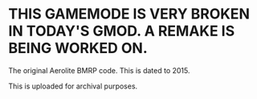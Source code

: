 # THIS GAMEMODE IS VERY BROKEN IN TODAY'S GMOD. A REMAKE IS BEING WORKED ON.
The original Aerolite BMRP code. This is dated to 2015.

This is uploaded for archival purposes.